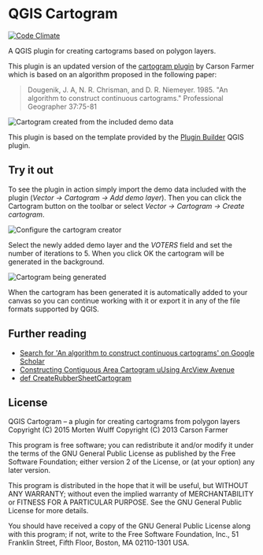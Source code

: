 QGIS Cartogram
==============

[![Code Climate](https://codeclimate.com/github/informeren/qgis-cartogram/badges/gpa.svg)](https://codeclimate.com/github/informeren/qgis-cartogram)

A QGIS plugin for creating cartograms based on polygon layers.

This plugin is an updated version of the [cartogram plugin](https://github.com/carsonfarmer/cartogram) by Carson Farmer which is based on an algorithm proposed in the following paper:

> Dougenik, J. A, N. R. Chrisman, and D. R. Niemeyer. 1985. "An algorithm to construct continuous cartograms." Professional Geographer 37:75-81 

![Cartogram created from the included demo data](https://github.com/informeren/qgis-cartogram/raw/develop/assets/cartogram.png)

This plugin is based on the template provided by the [Plugin Builder](https://plugins.qgis.org/plugins/pluginbuilder/) QGIS plugin.


Try it out
----------

To see the plugin in action simply import the demo data included with the plugin (*Vector → Cartogram → Add demo layer*). Then you can click the Cartogram button on the toolbar or select *Vector → Cartogram → Create cartogram*.

![Configure the cartogram creator](https://github.com/informeren/qgis-cartogram/raw/develop/assets/screenshot-setup.png)

Select the newly added demo layer and the *VOTERS* field and set the number of iterations to 5. When you click OK the cartogram will be generated in the background.

![Cartogram being generated](https://github.com/informeren/qgis-cartogram/raw/develop/assets/screenshot-working.png)

When the cartogram has been generated it is automatically added to your canvas so you can continue working with it or export it in any of the file formats supported by QGIS.


Further reading
---------------

* [Search for 'An algorithm to construct continuous cartograms' on Google Scholar](https://scholar.google.dk/scholar?q=an+algorithm+to+construct+continuous+area+cartograms)
* [Constructing Contiguous Area Cartogram uUsing ArcView Avenue](http://proceedings.esri.com/library/userconf/proc99/proceed/papers/pap489/p489.htm)
* [def CreateRubberSheetCartogram](http://indiemaps.com/blog/2008/03/def-createrubbersheetcartogram/)


License
-------

QGIS Cartogram – a plugin for creating cartograms from polygon layers  
Copyright (C) 2015  Morten Wulff
Copyright (C) 2013  Carson Farmer

This program is free software; you can redistribute it and/or modify it under the terms of the GNU General Public License as published by the Free Software Foundation; either version 2 of the License, or (at your option) any later version.

This program is distributed in the hope that it will be useful, but WITHOUT ANY WARRANTY; without even the implied warranty of MERCHANTABILITY or FITNESS FOR A PARTICULAR PURPOSE.  See the GNU General Public License for more details.

You should have received a copy of the GNU General Public License along with this program; if not, write to the Free Software Foundation, Inc., 51 Franklin Street, Fifth Floor, Boston, MA 02110-1301 USA.
